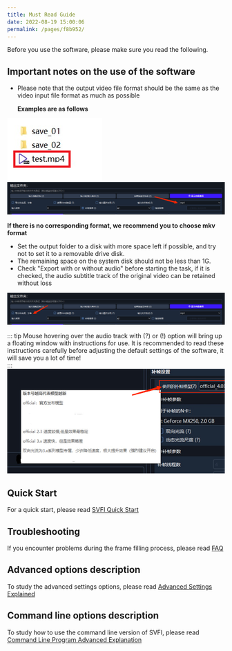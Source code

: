 ```yaml
---
title: Must Read Guide
date: 2022-08-19 15:00:06
permalink: /pages/f8b952/
---
```


Before you use the software, please make sure you read the following.

## Important notes on the use of the software

- Please note that the output video file format should be the same as the video input file format as much as possible
  
   **Examples are as follows**

![img](/Statics/UserGuide/1.png)
![img](/Statics/UserGuide/2.png)

  **If there is no corresponding format, we recommend you to choose mkv format**

- Set the output folder to a disk with more space left if possible, and try not to set it to a removable drive disk.
- The remaining space on the system disk should not be less than 1G.
- Check "Export with or without audio" before starting the task, if it is checked, the audio subtitle track of the original video can be retained without loss

![img](/Statics/UserGuide/3.png)

::: tip
Mouse hovering over the audio track with (?) or (!) option will bring up a floating window with instructions for use. It is recommended to read these instructions carefully before adjusting the default settings of the software, it will save you a lot of time!  
:::
![img](/Statics/UserGuide/4.png)

## Quick Start

For a quick start, please read [SVFI Quick Start](/pages/0e988c)

## Troubleshooting

If you encounter problems during the frame filling process, please read [FAQ](/pages/9cc27d)

## Advanced options description

To study the advanced settings options, please read [Advanced Settings Explained](/pages/052617/)

## Command line options description

To study how to use the command line version of SVFI, please read [Command Line Program Advanced Explanation](/pages/ceb849/)
